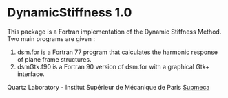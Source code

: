 # DynamicStiffness 1.0
This package is a Fortran implementation of the Dynamic Stiffness Method.<br/>
Two main programs are given :<br/>
1. dsm.for is a Fortran 77 program that calculates the harmonic response of plane frame structures.<br/>
2. dsmGtk.f90 is a Fortran 90 version of dsm.for with a graphical Gtk+ interface.

Quartz Laboratory - Institut Supérieur de Mécanique de Paris [Supmeca](https://www.supmeca.fr/)
